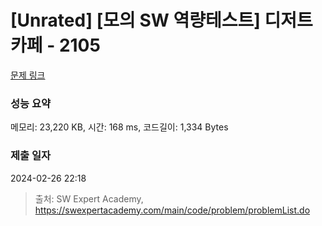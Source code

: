# [Unrated] [모의 SW 역량테스트] 디저트 카페 - 2105 

[문제 링크](https://swexpertacademy.com/main/code/problem/problemDetail.do?contestProbId=AV5VwAr6APYDFAWu) 

### 성능 요약

메모리: 23,220 KB, 시간: 168 ms, 코드길이: 1,334 Bytes

### 제출 일자

2024-02-26 22:18



> 출처: SW Expert Academy, https://swexpertacademy.com/main/code/problem/problemList.do